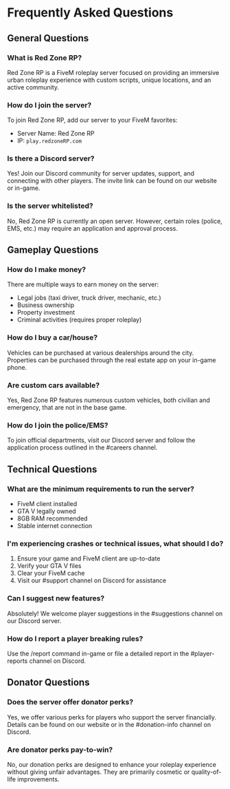 # Frequently Asked Questions

## General Questions

### What is Red Zone RP?
Red Zone RP is a FiveM roleplay server focused on providing an immersive urban roleplay experience with custom scripts, unique locations, and an active community.

### How do I join the server?
To join Red Zone RP, add our server to your FiveM favorites:
- Server Name: Red Zone RP
- IP: `play.redzoneRP.com`

### Is there a Discord server?
Yes! Join our Discord community for server updates, support, and connecting with other players. The invite link can be found on our website or in-game.

### Is the server whitelisted?
No, Red Zone RP is currently an open server. However, certain roles (police, EMS, etc.) may require an application and approval process.

## Gameplay Questions

### How do I make money?
There are multiple ways to earn money on the server:
- Legal jobs (taxi driver, truck driver, mechanic, etc.)
- Business ownership
- Property investment
- Criminal activities (requires proper roleplay)

### How do I buy a car/house?
Vehicles can be purchased at various dealerships around the city. Properties can be purchased through the real estate app on your in-game phone.

### Are custom cars available?
Yes, Red Zone RP features numerous custom vehicles, both civilian and emergency, that are not in the base game.

### How do I join the police/EMS?
To join official departments, visit our Discord server and follow the application process outlined in the #careers channel.

## Technical Questions

### What are the minimum requirements to run the server?
- FiveM client installed
- GTA V legally owned
- 8GB RAM recommended
- Stable internet connection

### I'm experiencing crashes or technical issues, what should I do?
1. Ensure your game and FiveM client are up-to-date
2. Verify your GTA V files
3. Clear your FiveM cache
4. Visit our #support channel on Discord for assistance

### Can I suggest new features?
Absolutely! We welcome player suggestions in the #suggestions channel on our Discord server.

### How do I report a player breaking rules?
Use the /report command in-game or file a detailed report in the #player-reports channel on Discord.

## Donator Questions

### Does the server offer donator perks?
Yes, we offer various perks for players who support the server financially. Details can be found on our website or in the #donation-info channel on Discord.

### Are donator perks pay-to-win?
No, our donation perks are designed to enhance your roleplay experience without giving unfair advantages. They are primarily cosmetic or quality-of-life improvements. 